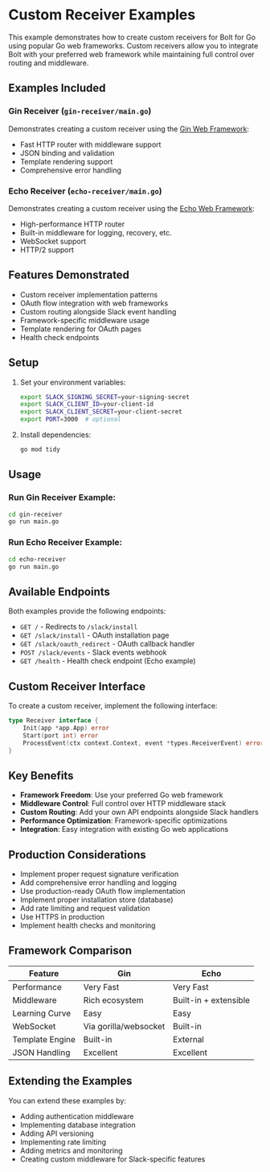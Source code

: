 # Custom Receiver Examples

This example demonstrates how to create custom receivers for Bolt for Go using popular Go web frameworks. Custom receivers allow you to integrate Bolt with your preferred web framework while maintaining full control over routing and middleware.

## Examples Included

### Gin Receiver (`gin-receiver/main.go`)
Demonstrates creating a custom receiver using the [Gin Web Framework](https://github.com/gin-gonic/gin):
- Fast HTTP router with middleware support
- JSON binding and validation
- Template rendering support
- Comprehensive error handling

### Echo Receiver (`echo-receiver/main.go`)
Demonstrates creating a custom receiver using the [Echo Web Framework](https://github.com/labstack/echo):
- High-performance HTTP router
- Built-in middleware for logging, recovery, etc.
- WebSocket support
- HTTP/2 support

## Features Demonstrated

- Custom receiver implementation patterns
- OAuth flow integration with web frameworks
- Custom routing alongside Slack event handling
- Framework-specific middleware usage
- Template rendering for OAuth pages
- Health check endpoints

## Setup

1. Set your environment variables:
   ```bash
   export SLACK_SIGNING_SECRET=your-signing-secret
   export SLACK_CLIENT_ID=your-client-id
   export SLACK_CLIENT_SECRET=your-client-secret
   export PORT=3000  # optional
   ```

2. Install dependencies:
   ```bash
   go mod tidy
   ```

## Usage

### Run Gin Receiver Example:
```bash
cd gin-receiver
go run main.go
```

### Run Echo Receiver Example:
```bash
cd echo-receiver
go run main.go
```

## Available Endpoints

Both examples provide the following endpoints:

- `GET /` - Redirects to `/slack/install`
- `GET /slack/install` - OAuth installation page
- `GET /slack/oauth_redirect` - OAuth callback handler
- `POST /slack/events` - Slack events webhook
- `GET /health` - Health check endpoint (Echo example)

## Custom Receiver Interface

To create a custom receiver, implement the following interface:

```go
type Receiver interface {
    Init(app *app.App) error
    Start(port int) error
    ProcessEvent(ctx context.Context, event *types.ReceiverEvent) error
}
```

## Key Benefits

- **Framework Freedom**: Use your preferred Go web framework
- **Middleware Control**: Full control over HTTP middleware stack
- **Custom Routing**: Add your own API endpoints alongside Slack handlers
- **Performance Optimization**: Framework-specific optimizations
- **Integration**: Easy integration with existing Go web applications

## Production Considerations

- Implement proper request signature verification
- Add comprehensive error handling and logging
- Use production-ready OAuth flow implementation
- Implement proper installation store (database)
- Add rate limiting and request validation
- Use HTTPS in production
- Implement health checks and monitoring

## Framework Comparison

| Feature | Gin | Echo |
|---------|-----|------|
| Performance | Very Fast | Very Fast |
| Middleware | Rich ecosystem | Built-in + extensible |
| Learning Curve | Easy | Easy |
| WebSocket | Via gorilla/websocket | Built-in |
| Template Engine | Built-in | External |
| JSON Handling | Excellent | Excellent |

## Extending the Examples

You can extend these examples by:

- Adding authentication middleware
- Implementing database integration
- Adding API versioning
- Implementing rate limiting
- Adding metrics and monitoring
- Creating custom middleware for Slack-specific features
